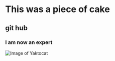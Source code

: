 # This was a piece of cake
## git hub 
### I am now an expert

![Image of Yaktocat](https://octodex.github.com/images/yaktocat.png)

